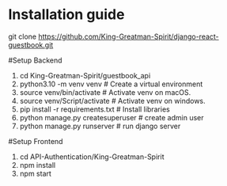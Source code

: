 # Installation guide

git clone https://github.com/King-Greatman-Spirit/django-react-guestbook.git

#Setup Backend
1. cd King-Greatman-Spirit/guestbook_api
2. python3.10 -m venv venv # Create a virtual environment
3. source venv/bin/activate # Activate venv on macOS.
4. source venv/Script/activate # Activate venv on windows.
5. pip install -r requirements.txt # Install libraries
6. python manage.py createsuperuser # create admin user
7. python manage.py runserver # run django server

#Setup Frontend

1. cd API-Authentication/King-Greatman-Spirit
2. npm install
3. npm start
